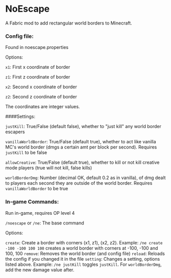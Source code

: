 # NoEscape
A Fabric mod to add rectangular world borders to Minecraft.

### Config file:
Found in noescape.properties

Options:

`x1`: First x coordinate of border

`z1`: First z coordinate of border

`x2`: Second x coordinate of border

`z2`: Second z coordinate of border

The coordinates are integer values.

####Settings:

`justKill`: True/False (default false), whether to "just kill" any world border escapers

`vanillaWorldBorder`: True/False (default true), whether to act like vanilla MC's world border (dmgs a certain amt per block per second). Requires `justKill` to be false

`allowCreative`: True/False (default true), whether to kill or not kill creative mode players (true will not kill, false kills)

`worldBorderDmg`: Number (decimal OK, default 0.2 as in vanilla), of dmg dealt to players each second they are outside of the world border. Requires `vanillaWorldBorder` to be true

### In-game Commands:
Run in-game, requires OP level 4

`/noescape` or `/ne`: The base command

Options:

`create`: Create a border with corners (x1, z1), (x2, z2). Example: `/ne create -100 -100 100 100` creates a world border with corners at -100, -100 and 100, 100
`remove`: Removes the world border (and config file)
`reload`: Reloads the config if you changed it in the file
`setting`: Changes a setting, options listed above. Example: `/ne justKill` toggles `justKill`. For `worldBorderDmg`, add the new damage value after.